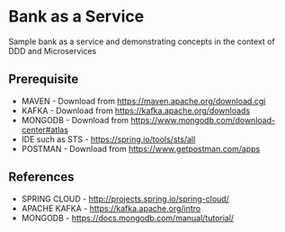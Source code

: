 # Bank as a Service

Sample bank as a service and demonstrating concepts in the context of DDD and Microservices

## Prerequisite

* MAVEN - Download from https://maven.apache.org/download.cgi
* KAFKA - Download from https://kafka.apache.org/downloads
* MONGODB - Download from https://www.mongodb.com/download-center#atlas
* IDE such as STS - https://spring.io/tools/sts/all
* POSTMAN - Download from https://www.getpostman.com/apps


## References

* SPRING CLOUD - http://projects.spring.io/spring-cloud/
* APACHE KAFKA - https://kafka.apache.org/intro
* MONGODB      - https://docs.mongodb.com/manual/tutorial/

